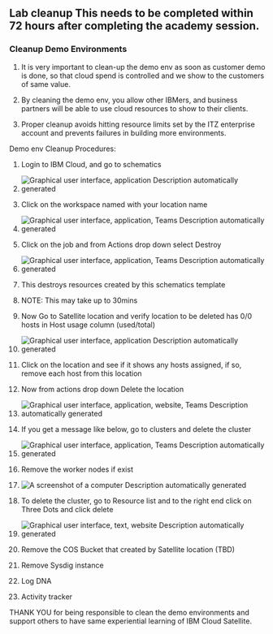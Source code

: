 ## Lab cleanup This needs to be completed within 72 hours after completing the academy session.

### Cleanup Demo Environments

1.  It is very important to clean-up the demo env as soon as customer
    demo is done, so that cloud spend is controlled and we show to the
    customers of same value.

2.  By cleaning the demo env, you allow other IBMers, and business
    partners will be able to use cloud resources to show to their
    clients.

3.  Proper cleanup avoids hitting resource limits set by the ITZ
    enterprise account and prevents failures in building more
    environments.

Demo env Cleanup Procedures:

1.  Login to IBM Cloud, and go to schematics

2.  ![Graphical user interface, application Description automatically
    generated](./images/image25.png)

3.  Click on the workspace named with your location name

4.  ![Graphical user interface, application, Teams Description
    automatically
    generated](./images/image26.png)

5.  Click on the job and from Actions drop down select Destroy

6.  ![Graphical user interface, application, Teams Description
    automatically
    generated](./images/image27.png)

7.  This destroys resources created by this schematics template

8.  NOTE: This may take up to 30mins

9.  Now Go to Satellite location and verify location to be deleted has
    0/0 hosts in Host usage column (used/total)

10. ![Graphical user interface, application Description automatically
    generated](./images/image28.png)

11. Click on the location and see if it shows any hosts assigned, if so,
    remove each host from this location

12. Now from actions drop down Delete the location

13. ![Graphical user interface, application, website, Teams Description
    automatically
    generated](./images/image29.png)

14. If you get a message like below, go to clusters and delete the
    cluster

15. ![Graphical user interface, application, Teams Description
    automatically
    generated](./images/image30.png)

16. Remove the worker nodes if exist

17. ![A screenshot of a computer Description automatically
    generated](./images/image31.png)

18. To delete the cluster, go to Resource list and to the right end
    click on Three Dots and click delete

19. ![Graphical user interface, text, website Description automatically
    generated](./images/image32.png)

20. Remove the COS Bucket that created by Satellite location (TBD)

21. Remove Sysdig instance

22. Log DNA

23. Activity tracker

THANK YOU for being responsible to clean the demo environments and support others to have same experiential learning of IBM Cloud Satellite.